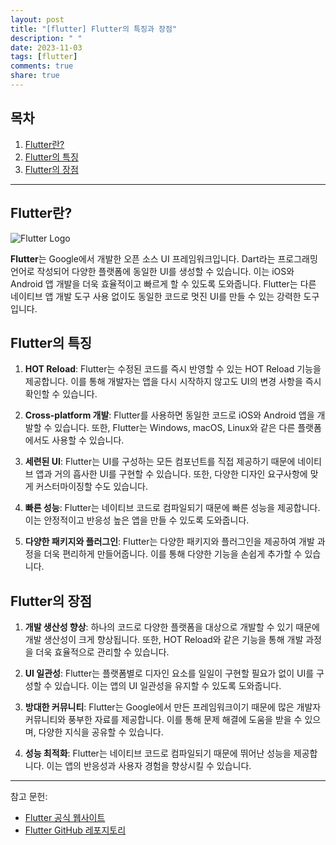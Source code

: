 ```yaml
---
layout: post
title: "[flutter] Flutter의 특징과 장점"
description: " "
date: 2023-11-03
tags: [flutter]
comments: true
share: true
---
```


## 목차

1. [Flutter란?](#flutter란)
2. [Flutter의 특징](#flutter의-특징)
3. [Flutter의 장점](#flutter의-장점)

---

## Flutter란?

![Flutter Logo](https://flutter.dev/images/flutter-mark-square-100.png)

**Flutter**는 Google에서 개발한 오픈 소스 UI 프레임워크입니다. Dart라는 프로그래밍 언어로 작성되어 다양한 플랫폼에 동일한 UI를 생성할 수 있습니다. 이는 iOS와 Android 앱 개발을 더욱 효율적이고 빠르게 할 수 있도록 도와줍니다. Flutter는 다른 네이티브 앱 개발 도구 사용 없이도 동일한 코드로 멋진 UI를 만들 수 있는 강력한 도구입니다.

## Flutter의 특징

1. **HOT Reload**: Flutter는 수정된 코드를 즉시 반영할 수 있는 HOT Reload 기능을 제공합니다. 이를 통해 개발자는 앱을 다시 시작하지 않고도 UI의 변경 사항을 즉시 확인할 수 있습니다.

2. **Cross-platform 개발**: Flutter를 사용하면 동일한 코드로 iOS와 Android 앱을 개발할 수 있습니다. 또한, Flutter는 Windows, macOS, Linux와 같은 다른 플랫폼에서도 사용할 수 있습니다.

3. **세련된 UI**: Flutter는 UI를 구성하는 모든 컴포넌트를 직접 제공하기 때문에 네이티브 앱과 거의 흡사한 UI를 구현할 수 있습니다. 또한, 다양한 디자인 요구사항에 맞게 커스터마이징할 수도 있습니다.

4. **빠른 성능**: Flutter는 네이티브 코드로 컴파일되기 때문에 빠른 성능을 제공합니다. 이는 안정적이고 반응성 높은 앱을 만들 수 있도록 도와줍니다.

5. **다양한 패키지와 플러그인**: Flutter는 다양한 패키지와 플러그인을 제공하여 개발 과정을 더욱 편리하게 만들어줍니다. 이를 통해 다양한 기능을 손쉽게 추가할 수 있습니다.

## Flutter의 장점

1. **개발 생산성 향상**: 하나의 코드로 다양한 플랫폼을 대상으로 개발할 수 있기 때문에 개발 생산성이 크게 향상됩니다. 또한, HOT Reload와 같은 기능을 통해 개발 과정을 더욱 효율적으로 관리할 수 있습니다.

2. **UI 일관성**: Flutter는 플랫폼별로 디자인 요소를 일일이 구현할 필요가 없이 UI를 구성할 수 있습니다. 이는 앱의 UI 일관성을 유지할 수 있도록 도와줍니다.

3. **방대한 커뮤니티**: Flutter는 Google에서 만든 프레임워크이기 때문에 많은 개발자 커뮤니티와 풍부한 자료를 제공합니다. 이를 통해 문제 해결에 도움을 받을 수 있으며, 다양한 지식을 공유할 수 있습니다.

4. **성능 최적화**: Flutter는 네이티브 코드로 컴파일되기 때문에 뛰어난 성능을 제공합니다. 이는 앱의 반응성과 사용자 경험을 향상시킬 수 있습니다.

---

참고 문헌:
- [Flutter 공식 웹사이트](https://flutter.dev/)
- [Flutter GitHub 레포지토리](https://github.com/flutter/flutter)
